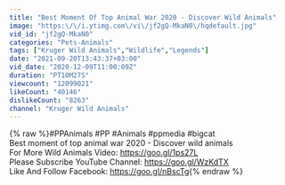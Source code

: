 ```yaml
---
title: "Best Moment Of Top Animal War 2020 - Discover Wild Animals"
image: "https:\/\/i.ytimg.com\/vi\/jf2gQ-MkaN0\/hqdefault.jpg"
vid_id: "jf2gQ-MkaN0"
categories: "Pets-Animals"
tags: ["Kruger Wild Animals","Wildlife","Legends"]
date: "2021-09-20T13:43:37+03:00"
vid_date: "2020-12-09T11:00:09Z"
duration: "PT10M27S"
viewcount: "12099021"
likeCount: "40146"
dislikeCount: "8263"
channel: "Kruger Wild Animals"
---
```

{% raw %}#PPAnimals #PP #Animals #ppmedia #bigcat<br />Best moment of top animal war 2020 - Discover wild animals<br />For More Wild Animals Video: <a rel="nofollow" target="blank" href="https://goo.gl/1ps27L">https://goo.gl/1ps27L</a><br />Please Subscribe YouTube Channel: <a rel="nofollow" target="blank" href="https://goo.gl/WzKdTX">https://goo.gl/WzKdTX</a><br />Like And Follow Facebook: <a rel="nofollow" target="blank" href="https://goo.gl/nBscTg">https://goo.gl/nBscTg</a>{% endraw %}
